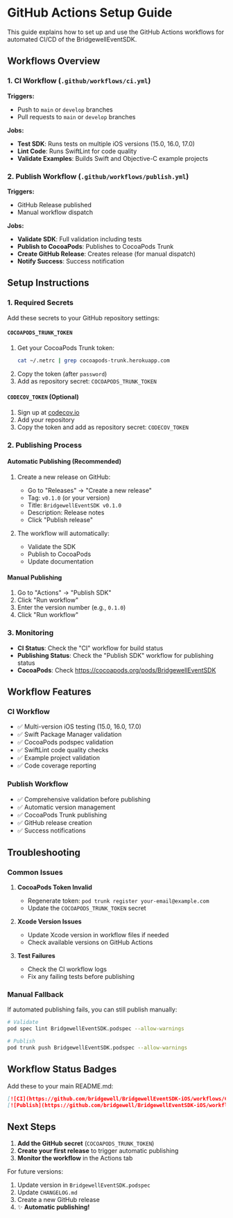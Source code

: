 # GitHub Actions Setup Guide

This guide explains how to set up and use the GitHub Actions workflows for automated CI/CD of the BridgewellEventSDK.

## Workflows Overview

### 1. CI Workflow (`.github/workflows/ci.yml`)

**Triggers:**
- Push to `main` or `develop` branches
- Pull requests to `main` or `develop` branches

**Jobs:**
- **Test SDK**: Runs tests on multiple iOS versions (15.0, 16.0, 17.0)
- **Lint Code**: Runs SwiftLint for code quality
- **Validate Examples**: Builds Swift and Objective-C example projects

### 2. Publish Workflow (`.github/workflows/publish.yml`)

**Triggers:**
- GitHub Release published
- Manual workflow dispatch

**Jobs:**
- **Validate SDK**: Full validation including tests
- **Publish to CocoaPods**: Publishes to CocoaPods Trunk
- **Create GitHub Release**: Creates release (for manual dispatch)
- **Notify Success**: Success notification

## Setup Instructions

### 1. Required Secrets

Add these secrets to your GitHub repository settings:

#### `COCOAPODS_TRUNK_TOKEN`
1. Get your CocoaPods Trunk token:
   ```bash
   cat ~/.netrc | grep cocoapods-trunk.herokuapp.com
   ```
2. Copy the token (after `password`)
3. Add as repository secret: `COCOAPODS_TRUNK_TOKEN`

#### `CODECOV_TOKEN` (Optional)
1. Sign up at [codecov.io](https://codecov.io)
2. Add your repository
3. Copy the token and add as repository secret: `CODECOV_TOKEN`

### 2. Publishing Process

#### Automatic Publishing (Recommended)
1. Create a new release on GitHub:
   - Go to "Releases" → "Create a new release"
   - Tag: `v0.1.0` (or your version)
   - Title: `BridgewellEventSDK v0.1.0`
   - Description: Release notes
   - Click "Publish release"

2. The workflow will automatically:
   - Validate the SDK
   - Publish to CocoaPods
   - Update documentation

#### Manual Publishing
1. Go to "Actions" → "Publish SDK"
2. Click "Run workflow"
3. Enter the version number (e.g., `0.1.0`)
4. Click "Run workflow"

### 3. Monitoring

- **CI Status**: Check the "CI" workflow for build status
- **Publishing Status**: Check the "Publish SDK" workflow for publishing status
- **CocoaPods**: Check https://cocoapods.org/pods/BridgewellEventSDK

## Workflow Features

### CI Workflow
- ✅ Multi-version iOS testing (15.0, 16.0, 17.0)
- ✅ Swift Package Manager validation
- ✅ CocoaPods podspec validation
- ✅ SwiftLint code quality checks
- ✅ Example project validation
- ✅ Code coverage reporting

### Publish Workflow
- ✅ Comprehensive validation before publishing
- ✅ Automatic version management
- ✅ CocoaPods Trunk publishing
- ✅ GitHub release creation
- ✅ Success notifications

## Troubleshooting

### Common Issues

1. **CocoaPods Token Invalid**
   - Regenerate token: `pod trunk register your-email@example.com`
   - Update the `COCOAPODS_TRUNK_TOKEN` secret

2. **Xcode Version Issues**
   - Update Xcode version in workflow files if needed
   - Check available versions on GitHub Actions

3. **Test Failures**
   - Check the CI workflow logs
   - Fix any failing tests before publishing

### Manual Fallback

If automated publishing fails, you can still publish manually:

```bash
# Validate
pod spec lint BridgewellEventSDK.podspec --allow-warnings

# Publish
pod trunk push BridgewellEventSDK.podspec --allow-warnings
```

## Workflow Status Badges

Add these to your main README.md:

```markdown
[![CI](https://github.com/bridgewell/BridgewellEventSDK-iOS/workflows/CI/badge.svg)](https://github.com/bridgewell/BridgewellEventSDK-iOS/actions/workflows/ci.yml)
[![Publish](https://github.com/bridgewell/BridgewellEventSDK-iOS/workflows/Publish%20SDK/badge.svg)](https://github.com/bridgewell/BridgewellEventSDK-iOS/actions/workflows/publish.yml)
```

## Next Steps

1. **Add the GitHub secret** (`COCOAPODS_TRUNK_TOKEN`)
2. **Create your first release** to trigger automatic publishing
3. **Monitor the workflow** in the Actions tab

For future versions:
1. Update version in `BridgewellEventSDK.podspec`
2. Update `CHANGELOG.md`
3. Create a new GitHub release
4. ✨ **Automatic publishing!**
